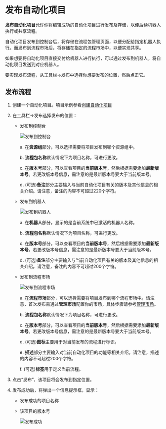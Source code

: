 # 发布自动化项目
**发布自动化项目**允许你将编辑成功的自动化项目进行发布及存储，以便后续机器人执行或共享流程。

自动化项目发布到控制台后，将存储在流程包管理页面，以便分配给指定机器人执行。而发布到流程市场后，将存储在指定的流程市场中，以便实现共享。

如果想要将自动化项目直接交付给机器人进行执行，可以通过发布到机器人，将自动化项目发送到对应机器人。


要实现发布流程，从工具栏->发布中选择你想要发布的位置，然后点击它。

<!-- ![发布项目](https://docimages.blob.core.chinacloudapi.cn/images/Studio/automationProject/publishProject/choosePosition.PNG) -->

## 发布流程
1. 创建一个自动化项目。项目示例参看[创建自动化项目](./CreateProject.md?_v=v2020.4)
2. 在工具栏->发布选择发布的位置：
    * 发布到控制台
    
        ![发布到控制台](https://docimages.blob.core.chinacloudapi.cn/images/Studio/automationProject/publishProject/publishToConsole.PNG)

        a. 在**资源组**部分，可以选择需要将项目发布到哪个资源组中。

        b. **流程包名称**默认情况下为项目名称，可进行更改。

        c. 在**版本号**部分，可以查看项目的**当前版本号**，然后根据需要添加**最新版本号**。若更改版本号信息，需注意的是最新版本号要大于当前版本号。

        d. (可选)**备注**部分主要输入与当前自动化项目有关的版本及其他信息的相关介绍。请注意，备注的内容不可超过220个字符。

    * 发布到机器人
    
        ![发布到机器人](https://docimages.blob.core.chinacloudapi.cn/images/Studio/automationProject/publishProject/publishToRobot.png)

        a. 在**机器人**部分，显示的是当前系统中已激活的机器人名称。

        b. **流程包名称**默认情况下为项目名称，可进行更改。

        c. 在**版本号**部分，可以查看项目的**当前版本号**，然后根据需要添加**最新版本号**。若更改版本号信息，需注意的是最新版本号要大于当前版本号。

        d. (可选)**备注**部分主要输入与当前自动化项目有关的版本及其他信息的相关介绍。请注意，备注的内容不可超过200个字符。

    * 发布到流程市场
    
        ![发布到流程市场](https://docimages.blob.core.chinacloudapi.cn/images/Studio/automationProject/publishProject/publishToFlowmarket.PNG)

        a. 在**流程市场**部分，可以选择需要将项目发布到哪个流程市场中。请注意，首次发布需通过**管理市场**配置你的市场，具体步骤请参考[管理市场](../connections/internalConnection/Market.md?_v=v2020.4)。

        b. **流程包名称**默认情况下为项目名称，可进行更改。
        
        c.  在**版本号**部分，可以查看项目的**当前版本号**，然后根据需要添加**最新版本号**。若更改版本号信息，需注意的是最新版本号要大于当前版本号。
        
        d. (可选)**图标**主要用于对当前发布的流程进行标识。
        
        e. **描述**部分主要输入对当前自动化项目的功能等相关介绍。请注意，描述的内容不可超过200个字符。
        
        f. (可选)**标签**用于定义当前流程。

3. 点击“发布”，该项目将会发布到指定位置。
4. 发布成功后，将弹出一个信息提示框，显示：
    * 发布成功的项目名称
    * 该项目的版本号

        ![发布成功](https://docimages.blob.core.chinacloudapi.cn/images/Studio/automationProject/publishProject/publishSuccess.PNG)